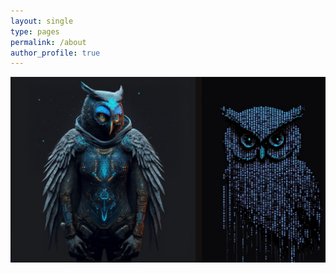 ```yaml
---
layout: single
type: pages
permalink: /about
author_profile: true
---
```

![](assets/images/hahawolf-upscale.jpg)
